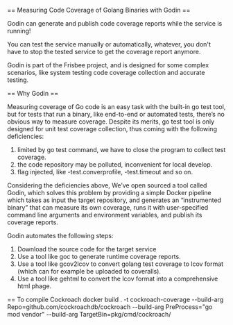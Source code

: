 == Measuring Code Coverage of Golang Binaries with Godin ==

Godin can generate and publish code coverage reports while the service is running!

You can test the service manually or automatically, whatever, you don't have to stop the tested service to get the
coverage report anymore.

Godin is part of the Frisbee project, and is designed for some complex scenarios, like system testing code coverage
collection and accurate testing.

== Why Godin ==

Measuring coverage of Go code is an easy task with the built-in go test tool, but for tests that run a binary, like
end-to-end or automated tests, there’s no obvious way to measure coverage. Despite its merits, go test tool is only
designed for unit test coverage collection, thus coming with the following deficiencies:

1) limited by go test command, we have to close the program to collect test coverage.
2) the code repository may be polluted, inconvenient for local develop.
3) flag injected, like -test.converprofile, -test.timeout and so on.

Considering the deficiencies above, We’ve open sourced a tool called Godin, which solves this problem by providing a
simple Docker pipeline which takes as input the target repository, and generates an “instrumented binary” that can
measure its own coverage, runs it with user-specified command line arguments and environment variables, and publish its
coverage reports.

Godin automates the following steps:

1) Download the source code for the target service
2) Use a tool like goc to generate runtime coverage reports.
3) Use a tool like gcov2lcov to convert golang test coverage to lcov format (which can for example be uploaded to
   coveralls).
4) Use a tool like gehtml to convert the lcov format into a comprehensive html phage.



== To compile Cockroach
docker build . -t cockroach-coverage --build-arg Repo=github.com/cockroachdb/cockroach --build-arg PreProcess="go mod vendor" --build-arg TargetBin=pkg/cmd/cockroach/




